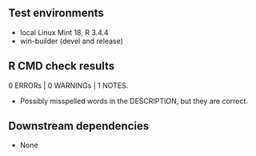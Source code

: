 ## Test environments

* local Linux Mint 18, R 3.4.4
* win-builder (devel and release)

## R CMD check results

0 ERRORs | 0 WARNINGs | 1 NOTES.

* Possibly misspelled words in the DESCRIPTION, but they are correct.

## Downstream dependencies

* None